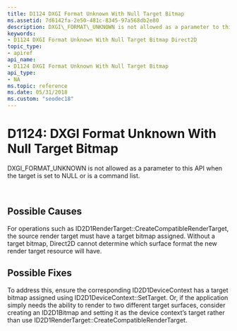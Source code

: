 ```yaml
---
title: D1124 DXGI Format Unknown With Null Target Bitmap
ms.assetid: 7d6142fa-2e50-481c-8345-97a568db2e80
description: DXGI\_FORMAT\_UNKNOWN is not allowed as a parameter to this API when the target is set to NULL or is a command list.
keywords:
- D1124 DXGI Format Unknown With Null Target Bitmap Direct2D
topic_type:
- apiref
api_name:
- D1124 DXGI Format Unknown With Null Target Bitmap
api_type:
- NA
ms.topic: reference
ms.date: 05/31/2018
ms.custom: "seodec18"
---
```


# D1124: DXGI Format Unknown With Null Target Bitmap

DXGI\_FORMAT\_UNKNOWN is not allowed as a parameter to this API when the target is set to NULL or is a command list.






 

## Possible Causes

For operations such as ID2D1RenderTarget::CreateCompatibleRenderTarget, the source render target must have a target bitmap assigned. Without a target bitmap, Direct2D cannot determine which surface format the new render target resource will have.

## Possible Fixes

To address this, ensure the corresponding ID2D1DeviceContext has a target bitmap assigned using ID2D1DeviceContext::SetTarget. Or, if the application simply needs the ability to render to two different target surfaces, consider creating an ID2D1Bitmap and setting it as the device context’s target rather than use ID2D1RenderTarget::CreateCompatibleRenderTarget.

 

 




